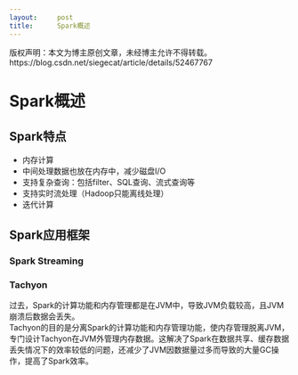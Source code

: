 ```yaml
---
layout:     post
title:      Spark概述
---
```

<div id="article_content" class="article_content clearfix csdn-tracking-statistics" data-pid="blog" data-mod="popu_307" data-dsm="post">
								<div class="article-copyright">
					版权声明：本文为博主原创文章，未经博主允许不得转载。					https://blog.csdn.net/siegecat/article/details/52467767				</div>
								            <div id="content_views" class="markdown_views prism-atom-one-dark">
							<!-- flowchart 箭头图标 勿删 -->
							<svg xmlns="http://www.w3.org/2000/svg" style="display: none;"><path stroke-linecap="round" d="M5,0 0,2.5 5,5z" id="raphael-marker-block" style="-webkit-tap-highlight-color: rgba(0, 0, 0, 0);"></path></svg>
							<h1 id="spark概述">Spark概述</h1>



<h2 id="spark特点">Spark特点</h2>

<ul>
<li>内存计算</li>
<li>中间处理数据也放在内存中，减少磁盘I/O</li>
<li>支持复杂查询：包括filter、SQL查询、流式查询等</li>
<li>支持实时流处理（Hadoop只能离线处理）</li>
<li>迭代计算</li>
</ul>



<h2 id="spark应用框架">Spark应用框架</h2>



<h3 id="spark-streaming">Spark Streaming</h3>



<h3 id="tachyon">Tachyon</h3>

<p>过去，Spark的计算功能和内存管理都是在JVM中，导致JVM负载较高，且JVM崩溃后数据会丢失。 <br>
Tachyon的目的是分离Spark的计算功能和内存管理功能，使内存管理脱离JVM，专门设计Tachyon在JVM外管理内存数据。这解决了Spark在数据共享、缓存数据丢失情况下的效率较低的问题，还减少了JVM因数据量过多而导致的大量GC操作，提高了Spark效率。</p>            </div>
						<link href="https://csdnimg.cn/release/phoenix/mdeditor/markdown_views-9e5741c4b9.css" rel="stylesheet">
                </div>